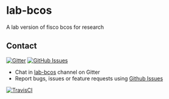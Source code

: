 # lab-bcos
A lab version of fisco bcos for research

## Contact
[![Gitter](https://img.shields.io/gitter/room/fisco-bcos/Lobby.svg)](https://gitter.im/fisco-bcos/Lobby)
[![GitHub Issues](https://img.shields.io/github/issues-raw/FISCO-BCOS/lab-fisco.svg)](https://github.com/FISCO-BCOS/lab-bcos/issues)

- Chat in [lab-bcos](https://gitter.im/fisco-bcos/Lobby) channel on Gitter
- Report bugs, issues or feature requests using [Github Issues](https://github.com/FISCO-BCOS/lab-bcos/issues)


[![TravisCI](https://img.shields.io/travis/FISCO-BCOS/lab-bcos.svg/develop.svg)](https://travis-ci.org/FISCO-BCOS/lab-bcos)